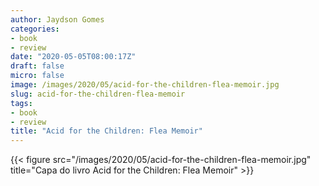 ```yaml
---
author: Jaydson Gomes
categories:
- book
- review
date: "2020-05-05T08:00:17Z"
draft: false
micro: false
image: /images/2020/05/acid-for-the-children-flea-memoir.jpg
slug: acid-for-the-children-flea-memoir
tags:
- book
- review
title: "Acid for the Children: Flea Memoir"
---
```

{{< figure src="/images/2020/05/acid-for-the-children-flea-memoir.jpg" title="Capa do livro Acid for the Children: Flea Memoir" >}}  

